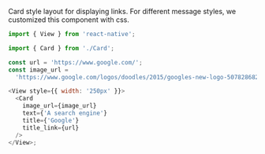 Card style layout for displaying links. For different message styles, we customized this component with css.

```js
import { View } from 'react-native';

import { Card } from './Card';

const url = 'https://www.google.com/';
const image_url =
  'https://www.google.com/logos/doodles/2015/googles-new-logo-5078286822539264.3-hp2x.gif';

<View style={{ width: '250px' }}>
  <Card
    image_url={image_url}
    text={'A search engine'}
    title={'Google'}
    title_link={url}
  />
</View>;
```
